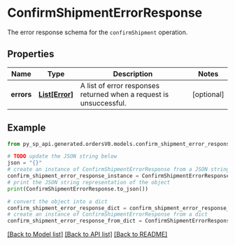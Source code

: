 # ConfirmShipmentErrorResponse

The error response schema for the `confirmShipment` operation.

## Properties

Name | Type | Description | Notes
------------ | ------------- | ------------- | -------------
**errors** | [**List[Error]**](Error.md) | A list of error responses returned when a request is unsuccessful. | [optional] 

## Example

```python
from py_sp_api.generated.ordersV0.models.confirm_shipment_error_response import ConfirmShipmentErrorResponse

# TODO update the JSON string below
json = "{}"
# create an instance of ConfirmShipmentErrorResponse from a JSON string
confirm_shipment_error_response_instance = ConfirmShipmentErrorResponse.from_json(json)
# print the JSON string representation of the object
print(ConfirmShipmentErrorResponse.to_json())

# convert the object into a dict
confirm_shipment_error_response_dict = confirm_shipment_error_response_instance.to_dict()
# create an instance of ConfirmShipmentErrorResponse from a dict
confirm_shipment_error_response_from_dict = ConfirmShipmentErrorResponse.from_dict(confirm_shipment_error_response_dict)
```
[[Back to Model list]](../README.md#documentation-for-models) [[Back to API list]](../README.md#documentation-for-api-endpoints) [[Back to README]](../README.md)


